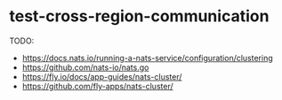# test-cross-region-communication

TODO:
* https://docs.nats.io/running-a-nats-service/configuration/clustering
* https://github.com/nats-io/nats.go
* https://fly.io/docs/app-guides/nats-cluster/
* https://github.com/fly-apps/nats-cluster/
